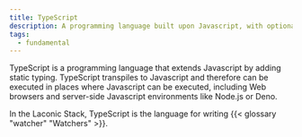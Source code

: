 ```yaml
---
title: TypeScript
description: A programming language built upon Javascript, with optional static typing
tags:
  - fundamental
---
```


TypeScript is a programming language that extends Javascript by adding static typing. TypeScript transpiles to Javascript and therefore can be executed in places where Javascript can be executed, including Web browsers and server-side Javascript environments like Node.js or Deno. 

In the Laconic Stack, TypeScript is the language for writing {{< glossary "watcher" "Watchers" >}}.

